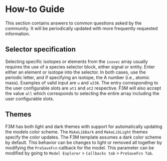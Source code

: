 # How-to Guide

This section contains answers to common questions asked by the community. It will be periodically updated with more frequently requested information.

## Selector specification
Selecting specific isotopes or elements from the `isovec` array usually requires the use of a species selector block, either signal or entity. Enter either an element or isotope into the selector. In both cases, use the periodic letter, and if specifying an isotope, the A number (i.e., atomic mass). Examples of valid input are `u` and `u238`. The entry corresponding to the user configurable slots are `at1` and `at2` respective. F3M will also accept the value `all` which corresponds to selecting the entire array including the user configurable slots.

## Themes
F3M has both light and dark themes with support for automatically updating the models color scheme. The `MakeLibDark` and `MakeLibLight` themes specify the color updates. The F3M template assumes a dark color scheme by default. This behavior can be changes to light or removed all together by modifying the `PreSaveFcn` callback for the model. This parameter can be modified by going to `Model Explorer` > `Callbacks tab` > `PreSaveFcn Tab`.